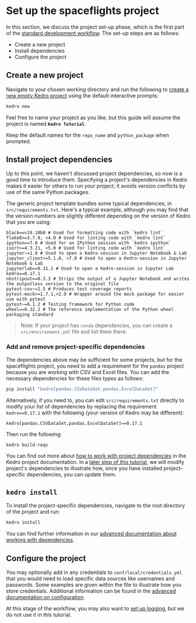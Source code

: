 # Set up the spaceflights project

In this section, we discuss the project set-up phase, which is the first part of the [standard development workflow](./01_spaceflights_tutorial.md#kedro-project-development-workflow). The set-up steps are as follows:


* Create a new project
* Install dependencies
* Configure the project


## Create a new project

Navigate to your chosen working directory and run the following to [create a new empty Kedro project](../02_get_started/04_new_project.md#create-a-new-project-interactively) using the default interactive prompts:

```bash
kedro new
```

Feel free to name your project as you like, but this guide will assume the project is named **`Kedro Tutorial`**.

Keep the default names for the `repo_name` and `python_package` when prompted.

## Install project dependencies

Up to this point, we haven't discussed project dependencies, so now is a good time to introduce them. Specifying a project's dependencies in Kedro makes it easier for others to run your project; it avoids version conflicts by use of the same Python packages.

The generic project template bundles some typical dependencies, in `src/requirements.txt`. Here's a typical example, although you may find that the version numbers are slightly different depending on the version of Kedro that you are using:

```text
black==v19.10b0 # Used for formatting code with `kedro lint`
flake8>=3.7.9, <4.0 # Used for linting code with `kedro lint`
ipython==7.0 # Used for an IPython session with `kedro ipython`
isort>=4.3.21, <5.0 # Used for linting code with `kedro lint`
jupyter~=1.0 # Used to open a Kedro-session in Jupyter Notebook & Lab
jupyter_client>=5.1.0, <7.0 # Used to open a Kedro-session in Jupyter Notebook & Lab
jupyterlab==0.31.1 # Used to open a Kedro-session in Jupyter Lab
kedro==0.17.1
nbstripout==0.3.3 # Strips the output of a Jupyter Notebook and writes the outputless version to the original file
pytest-cov~=2.5 # Produces test coverage reports
pytest-mock>=1.7.1,<2.0 # Wrapper around the mock package for easier use with pytest
pytest~=6.1.2 # Testing framework for Python code
wheel==0.32.2 # The reference implementation of the Python wheel packaging standard
```

> Note: If your project has `conda` dependencies, you can create a `src/environment.yml` file and list them there.

### Add and remove project-specific dependencies

The dependencies above may be sufficient for some projects, but for the spaceflights project, you need to add a requirement for the `pandas` project because you are working with CSV and Excel files. You can add the necessary dependencies for these files types as follows:

```bash
pip install "kedro[pandas.CSVDataSet,pandas.ExcelDataSet]"
```

Alternatively, if you need to, you can edit `src/requirements.txt` directly to modify your list of dependencies by replacing the requirement `kedro==0.17.1` with the following (your version of Kedro may be different):

```text
kedro[pandas.CSVDataSet,pandas.ExcelDataSet]==0.17.1
```

Then run the following:

```bash
kedro build-reqs
```

You can find out more about [how to work with project dependencies](../04_kedro_project_setup/01_dependencies.md) in the Kedro project documentation. In a [later step of this tutorial](./04_create_pipelines.md#update-dependencies), we will modify project's dependencies to illustrate how, once you have installed project-specific dependencies, you can update them.

## `kedro install`

To install the project-specific dependencies, navigate to the root directory of the project and run:

```bash
kedro install
```
You can find further information in our [advanced documentation about working with dependencies](../04_kedro_project_setup/01_dependencies.md).

## Configure the project

You may optionally add in any credentials to `conf/local/credentials.yml` that you would need to load specific data sources like usernames and passwords. Some examples are given within the file to illustrate how you store credentials. Additional information can be found in the [advanced documentation on configuration](../04_kedro_project_setup/02_configuration.md).

At this stage of the workflow, you may also want to [set up logging](../08_logging/01_logging.md), but we do not use it in this tutorial.
